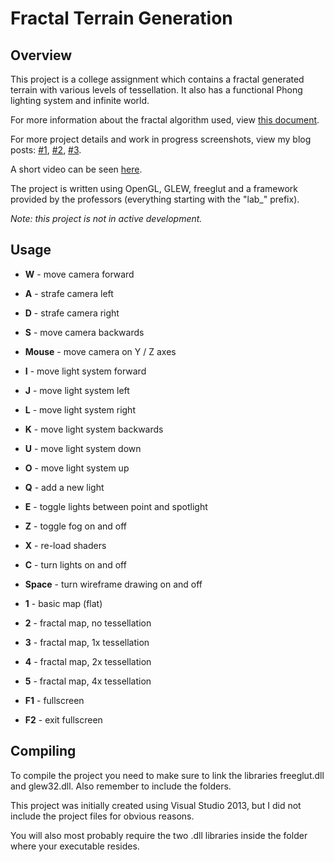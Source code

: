 # Fractal Terrain Generation #

## Overview ##

This project is a college assignment which contains a fractal generated terrain with various levels of tessellation. It also has a functional Phong lighting system and infinite world.

For more information about the fractal algorithm used, view [this document][1].

For more project details and work in progress screenshots, view my blog posts: [#1][2], [#2][3], [#3][4].

A short video can be seen [here][5].

The project is written using OpenGL, GLEW, freeglut and a framework provided by the professors (everything starting with the "lab_" prefix).


_Note: this project is not in active development._


## Usage ##

* __W__ - move camera forward
* __A__ - strafe camera left
* __D__ - strafe camera right
* __S__ - move camera backwards
* __Mouse__ - move camera on Y / Z axes

* __I__ - move light system forward
* __J__ - move light system left
* __L__ - move light system right
* __K__ - move light system backwards
* __U__ - move light system down
* __O__ - move light system up

* __Q__ - add a new light
* __E__ - toggle lights between point and spotlight

* __Z__ - toggle fog on and off
* __X__ - re-load shaders
* __C__ - turn lights on and off
* __Space__ - turn wireframe drawing on and off

* __1__ - basic map (flat)
* __2__ - fractal map, no tessellation
* __3__ - fractal map, 1x tessellation
* __4__ - fractal map, 2x tessellation
* __5__ - fractal map, 4x tessellation

* __F1__ - fullscreen
* __F2__ - exit fullscreen


## Compiling ##

To compile the project you need to make sure to link the libraries freeglut.dll and glew32.dll. Also remember to include the folders.

This project was initially created using Visual Studio 2013, but I did not include the project files for obvious reasons.

You will also most probably require the two .dll libraries inside the folder where your executable resides.


[1]: http://www.gameprogrammer.com/fractal.html
[2]: http://blog.monovertex.com/post/66696528644/as-part-of-an-assignment-for-college-graphic
[3]: http://blog.monovertex.com/post/66809082842/part-ii-in-my-terrain-generation-assignment
[4]: http://blog.monovertex.com/post/67157571371/and-its-finally-finished-it-is-now
[5]: http://www.youtube.com/watch?v=IT8w5v0dPm0